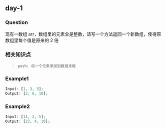 ## day-1

### Question

现有一数组 arr，数组里的元素全是整数，请写一个方法返回一个新数组，使得原数组里每个值是原来的 2 倍

### 相关知识点

>     push: 将一个元素添加到数组末尾

### Example1

```js
Input: [1, 3, 5];
Output: [2, 6, 10];
```

### Example2

```js
Input: [11, 2, 5];
Output: [22, 4, 10];
```
